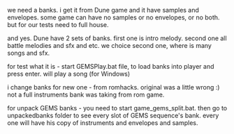 we need a banks. i get it from Dune game and it have samples and envelopes. some game can have no samples or no envelopes, or no both. but for our tests need to full house.

and yes. Dune have 2 sets of banks. first one is intro melody. second one all battle melodies and sfx and etc. we choice second one, where is many songs and sfx.



for test what it is - start GEMSPlay.bat file, to load banks into player and press enter. will play a song (for Windows)


i change banks for new one - from romhacks. original was a little wrong :) not a full instruments bank was taking from rom game.



for unpack GEMS banks - you need to start game_gems_split.bat. then go to unpackedbanks folder to see every slot of GEMS sequence's bank. every one will have his copy of instruments and envelopes and samples.
